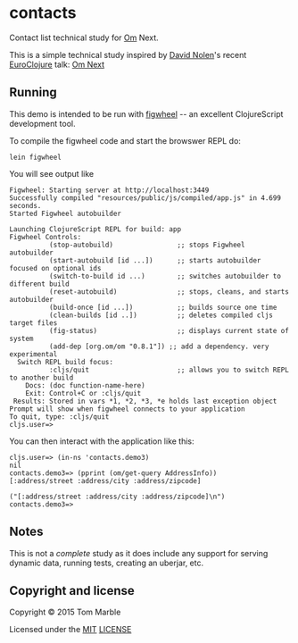 # contacts

Contact list technical study for [Om](https://github.com/omcljs/om) Next.

This is a simple technical study inspired by
[David Nolen](http://swannodette.github.io/)'s
recent
[EuroClojure](https://twitter.com/swannodette/status/618455025002631168)
talk:
[Om Next](https://www.youtube.com/watch?v=ByNs9TG30E8)

## Running

This demo is intended to be run with [figwheel](https://github.com/bhauman/lein-figwheel) -- an excellent ClojureScript development tool.

To compile the figwheel code and start the browswer REPL do:

    lein figwheel

You will see output like

````
Figwheel: Starting server at http://localhost:3449
Successfully compiled "resources/public/js/compiled/app.js" in 4.699 seconds.
Started Figwheel autobuilder

Launching ClojureScript REPL for build: app
Figwheel Controls:
          (stop-autobuild)                ;; stops Figwheel autobuilder
          (start-autobuild [id ...])      ;; starts autobuilder focused on optional ids
          (switch-to-build id ...)        ;; switches autobuilder to different build
          (reset-autobuild)               ;; stops, cleans, and starts autobuilder
          (build-once [id ...])           ;; builds source one time
          (clean-builds [id ..])          ;; deletes compiled cljs target files
          (fig-status)                    ;; displays current state of system
          (add-dep [org.om/om "0.8.1"]) ;; add a dependency. very experimental
  Switch REPL build focus:
          :cljs/quit                      ;; allows you to switch REPL to another build
    Docs: (doc function-name-here)
    Exit: Control+C or :cljs/quit
 Results: Stored in vars *1, *2, *3, *e holds last exception object
Prompt will show when figwheel connects to your application
To quit, type: :cljs/quit
cljs.user=>
````

You can then interact with the application like this:
````
cljs.user=> (in-ns 'contacts.demo3)
nil
contacts.demo3=> (pprint (om/get-query AddressInfo))
[:address/street :address/city :address/zipcode]

("[:address/street :address/city :address/zipcode]\n")
contacts.demo3=>
````

## Notes

This is not a *complete* study as it does include any support
for serving dynamic data, running tests, creating an uberjar, etc.

## Copyright and license

Copyright © 2015 Tom Marble

Licensed under the [MIT](http://opensource.org/licenses/MIT) [LICENSE](LICENSE)
